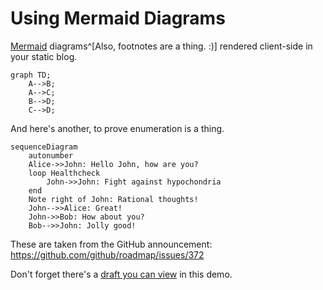 # Using Mermaid Diagrams

[Mermaid] diagrams^[Also, footnotes are a thing. :)] rendered client-side in your static blog.

```mermaid
graph TD;
    A-->B;
    A-->C;
    B-->D;
    C-->D;
```

And here's another, to prove enumeration is a thing.

```mermaid
sequenceDiagram
    autonumber
    Alice->>John: Hello John, how are you?
    loop Healthcheck
        John->>John: Fight against hypochondria
    end
    Note right of John: Rational thoughts!
    John-->>Alice: Great!
    John->>Bob: How about you?
    Bob-->>John: Jolly good!
```

These are taken from the GitHub announcement: <https://github.com/github/roadmap/issues/372>

Don't forget there's a [draft you can view](/drafts/untitled) in this demo.

[Mermaid]: https://github.com/mermaid-js/mermaid
